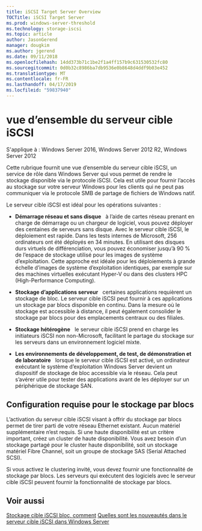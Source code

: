 ```yaml
---
title: iSCSI Target Server Overview
TOCTitle: iSCSI Target Server
ms.prod: windows-server-threshold
ms.technology: storage-iscsi
ms.topic: article
author: JasonGerend
manager: dougkim
ms.author: jgerend
ms.date: 09/11/2018
ms.openlocfilehash: 14dd373b71c1be2f1a4ff157b9c631530532fc80
ms.sourcegitcommit: 0d0b32c8986ba7db9536e0b8648d4ddf9b03e452
ms.translationtype: MT
ms.contentlocale: fr-FR
ms.lasthandoff: 04/17/2019
ms.locfileid: "59837940"
---
```

# <a name="iscsi-target-server-overview"></a>vue d’ensemble du serveur cible iSCSI

S'applique à : Windows Server 2016, Windows Server 2012 R2, Windows Server 2012

Cette rubrique fournit une vue d’ensemble du serveur cible iSCSI, un service de rôle dans Windows Server qui vous permet de rendre le stockage disponible via le protocole iSCSI. Cela est utile pour fournir l’accès au stockage sur votre serveur Windows pour les clients qui ne peut pas communiquer via le protocole SMB de partage de fichiers de Windows natif.

Le serveur cible iSCSI est idéal pour les opérations suivantes :

* **Démarrage réseau et sans disque**   à l’aide de cartes réseau prenant en charge de démarrage ou un chargeur de logiciel, vous pouvez déployer des centaines de serveurs sans disque. Avec le serveur cible iSCSI, le déploiement est rapide. Dans les tests internes de Microsoft, 256 ordinateurs ont été déployés en 34 minutes. En utilisant des disques durs virtuels de différenciation, vous pouvez économiser jusqu’à 90 % de l’espace de stockage utilisé pour les images de système d’exploitation. Cette approche est idéale pour les déploiements à grande échelle d’images de système d’exploitation identiques, par exemple sur des machines virtuelles exécutant Hyper-V ou dans des clusters HPC (High-Performance Computing).

* **Stockage d’applications serveur**   certaines applications requièrent un stockage de bloc. Le serveur cible iSCSI peut fournir à ces applications un stockage par blocs disponible en continu. Dans la mesure où le stockage est accessible à distance, il peut également consolider le stockage par blocs pour des emplacements centraux ou des filiales.

* **Stockage hétérogène**   le serveur cible iSCSI prend en charge les initiateurs iSCSI non non-Microsoft, facilitant le partage du stockage sur les serveurs dans un environnement logiciel mixte.

* **Les environnements de développement, de test, de démonstration et de laboratoire**   lorsque le serveur cible iSCSI est activé, un ordinateur exécutant le système d’exploitation Windows Server devient un dispositif de stockage de bloc accessible via le réseau. Cela peut s’avérer utile pour tester des applications avant de les déployer sur un périphérique de stockage SAN.

## <a name="block-storage-requirements"></a>Configuration requise pour le stockage par blocs

L’activation du serveur cible iSCSI visant à offrir du stockage par blocs permet de tirer parti de votre réseau Ethernet existant. Aucun matériel supplémentaire n’est requis. Si une haute disponibilité est un critère important, créez un cluster de haute disponibilité. Vous avez besoin d’un stockage partagé pour le cluster haute disponibilité, soit un stockage matériel Fibre Channel, soit un groupe de stockage SAS (Serial Attached SCSI).

Si vous activez le clustering invité, vous devez fournir une fonctionnalité de stockage par blocs. Les serveurs qui exécutent des logiciels avec le serveur cible iSCSI peuvent fournir la fonctionnalité de stockage par blocs.

## <a name="see-also"></a>Voir aussi

[Stockage cible iSCSI bloc, comment](https://docs.microsoft.com/previous-versions/windows/it-pro/windows-server-2012-R2-and-2012/hh848268(v%3dws.11))  
[Quelles sont les nouveautés dans le serveur cible iSCSI dans Windows Server](https://docs.microsoft.com/previous-versions/windows/it-pro/windows-server-2012-R2-and-2012/dn305893(v%3dws.11))

